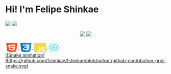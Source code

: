 # Hi! I'm Felipe Shinkae
<p align="left">
  <a href="mailto:felipeshinkae97@gmail.com" alt="Gmail">
  <img src="https://img.shields.io/badge/-Gmail-FF0000?style=flat-square&labelColor=FF0000&logo=gmail&logoColor=white&link=mailto:felipeshinkae97@gmail.com" /></a>

  <a href="www.linkedin.com/in/fshinkae" alt="Linkedin">
  <img src="https://img.shields.io/badge/-Linkedin-0e76a8?style=flat-square&logo=Linkedin&logoColor=white&link=www.linkedin.com/in/fshinkae" /></a>

<div align="center">
  <a href="https://github.com/fshinkae">
  <img height="180em" src="https://github-readme-stats.vercel.app/api?username=fshinkae&show_icons=true&theme=dracula&include_all_commits=true&count_private=true"/>
  <img height="180em" src="https://github-readme-stats.vercel.app/api/top-langs/?username=fshinkae&layout=compact&langs_count=7&theme=dracula"/>
</div>
  
  <div style="display: inline_block"><br>
  <img align="center" alt="fshinkae-HTML" height="30" width="40" src="https://raw.githubusercontent.com/devicons/devicon/master/icons/html5/html5-original.svg">
  <img align="center" alt="fshinkae-CSS" height="30" width="40" src="https://raw.githubusercontent.com/devicons/devicon/master/icons/css3/css3-original.svg">
  <img align="center" alt="fshinkae-Js" height="30" width="40" src="https://raw.githubusercontent.com/devicons/devicon/master/icons/javascript/javascript-plain.svg">
  <img align="center" alt="fshinkae-React" height="30" width="40" src="https://raw.githubusercontent.com/devicons/devicon/master/icons/react/react-original.svg">
</div>
  
  <div>
    ![Snake animation](https://github.com/fshinkae/fshinkae/blob/output/github-contribution-grid-snake.svg)
  <div
  
